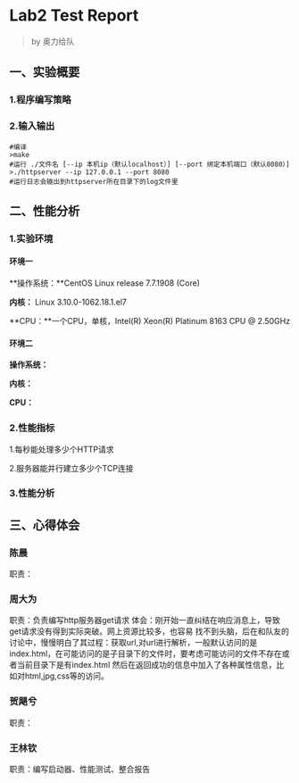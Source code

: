 # Lab2 Test Report

> by 奥力给队

## 一、实验概要

### 1.程序编写策略



### 2.输入输出

```shell
#编译
>make
#运行 ./文件名 [--ip 本机ip（默认localhost）] [--port 绑定本机端口（默认8080）]
>./httpserver --ip 127.0.0.1 --port 8080
#运行日志会输出到httpserver所在目录下的log文件里
```

## 二、性能分析

### 1.实验环境

#### 环境一

**操作系统：**CentOS Linux release 7.7.1908 (Core) 

**内核：** Linux 3.10.0-1062.18.1.el7

**CPU：**一个CPU，单核，Intel(R) Xeon(R) Platinum 8163 CPU @ 2.50GHz

#### 环境二

**操作系统：**

**内核：**

**CPU：**

### 2.性能指标

1.每秒能处理多少个HTTP请求

2.服务器能并行建立多少个TCP连接

### 3.性能分析



## 三、心得体会

### 陈晨

职责：

### 周大为

职责：负责编写http服务器get请求
体会：刚开始一直纠结在响应消息上，导致get请求没有得到实际突破。网上资源比较多，也容易
找不到头脑，后在和队友的讨论中，慢慢明白了其过程：获取url,对url进行解析，一般默认访问的是
index.html，在可能访问的是子目录下的文件时，要考虑可能访问的文件不存在或者当前目录下是有index.html
然后在返回成功的信息中加入了各种属性信息，比如对html,jpg,css等的访问。

### 贺飓兮

职责：

### 王林钦

职责：编写启动器、性能测试、整合报告

